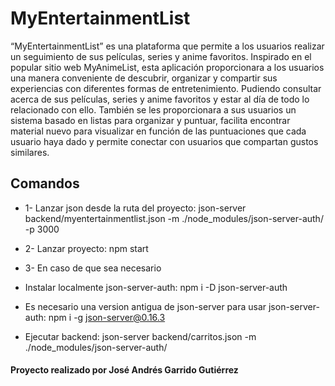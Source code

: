# MyEntertainmentList

“MyEntertainmentList” es una plataforma que permite a los usuarios realizar un seguimiento de sus películas, series y anime favoritos. Inspirado en el popular sitio web MyAnimeList, esta aplicación proporcionara a los usuarios una manera conveniente de descubrir, organizar y compartir sus experiencias con diferentes formas de entretenimiento. Pudiendo consultar acerca de sus películas, series y anime favoritos y estar al día de todo lo relacionado con ello. También se les proporcionara a sus usuarios un sistema basado en listas para organizar y puntuar, facilita encontrar material nuevo para visualizar en función de las puntuaciones que cada usuario haya dado y permite conectar con usuarios que compartan gustos similares. 

## Comandos

- 1- Lanzar json desde la ruta del proyecto:
json-server backend/myentertainmentlist.json -m ./node_modules/json-server-auth/ -p 3000

- 2- Lanzar proyecto:
npm start

- 3- En caso de que sea necesario
- Instalar localmente json-server-auth:
npm i -D json-server-auth
- Es necesario una version antigua de json-server para usar json-server-auth:
npm i -g json-server@0.16.3
- Ejecutar backend:
json-server backend/carritos.json -m ./node_modules/json-server-auth/

#### Proyecto realizado por José Andrés Garrido Gutiérrez